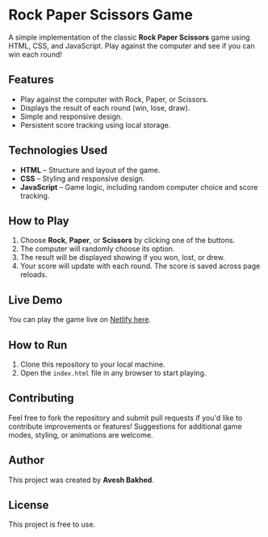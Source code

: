 # Rock Paper Scissors Game

A simple implementation of the classic **Rock Paper Scissors** game using HTML, CSS, and JavaScript. Play against the computer and see if you can win each round!

## Features
- Play against the computer with Rock, Paper, or Scissors.
- Displays the result of each round (win, lose, draw).
- Simple and responsive design.
- Persistent score tracking using local storage.

## Technologies Used
- **HTML** – Structure and layout of the game.
- **CSS** – Styling and responsive design.
- **JavaScript** – Game logic, including random computer choice and score tracking.

## How to Play
1. Choose **Rock**, **Paper**, or **Scissors** by clicking one of the buttons.
2. The computer will randomly choose its option.
3. The result will be displayed showing if you won, lost, or drew.
4. Your score will update with each round. The score is saved across page reloads.

## Live Demo
You can play the game live on [Netlify here](https://rockpaper-game-avesh.netlify.app/).

## How to Run
1. Clone this repository to your local machine.
2. Open the `index.html` file in any browser to start playing.

## Contributing
Feel free to fork the repository and submit pull requests if you'd like to contribute improvements or features! Suggestions for additional game modes, styling, or animations are welcome.

## Author
This project was created by **Avesh Bakhed**.

## License
This project is free to use.
